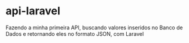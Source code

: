 # api-laravel
Fazendo a minha primeira API, buscando valores inseridos no Banco de Dados e retornando eles no formato JSON, com Laravel

